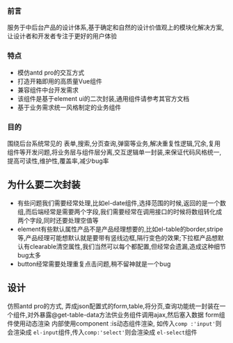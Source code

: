 ### 前言
服务于中后台产品的设计体系,基于确定和自然的设计价值观上的模块化解决方案,让设计者和开发者专注于更好的用户体验
### 特点
- 模仿antd pro的交互方式
- 打造开箱即用的高质量Vue组件
- 兼容组件中台开发需求
- 该组件是基于element ui的二次封装,通用组件请参考其官方文档
- 基于业务需求统一风格制定的业务组件
### 目的
围绕后台系统常见的 表单,搜索,分页查询,弹窗等业务,解决重复性逻辑,冗余,复用组件等开发问题,将业务层与组件层分离,交互逻辑单一封装,来保证代码风格统一,提高可读性,维护性,覆盖率,减少bug率
## 为什么要二次封装
- 有些问题我们需要经常处理,比如el-date组件,选择范围的时候,返回的是一个数组,而后端经常是需要两个字段,我们需要经常在调用接口的时候将数组转化成两个字段,同时还要处理空值等
- element有些默认属性产品不是产品经理想要的,比如el-table的border,stripe等,产品经理可能想默认就是要带有竖线边框,隔行变色的效果;下拉框产品想默认有clearable清空属性,我们当然可以每个都配置,但经常会遗漏,造成这种细节bug太多
- button经常需要处理重复点击问题,稍不留神就是一个bug
## 设计
 仿照antd pro的方式, 弄成json配置式的form,table,将分页,查询功能统一封装在一个组件,对外暴露@get-table-data方法供业务组件调用ajax,然后塞入数据
 form组件使用动态渲染  内部使用component :is动态组件渲染,
如传入`comp :'input'`则会渲染成 `el-input`组件,传入`comp:'select'`则会渲染成 `el-select`组件



